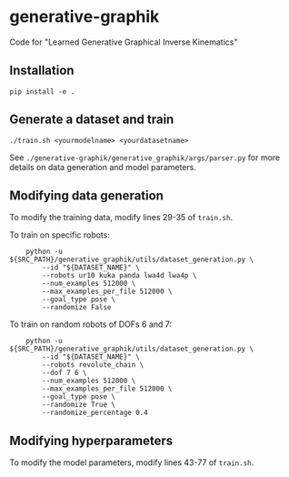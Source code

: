 # generative-graphik
Code for "Learned Generative Graphical Inverse Kinematics" 

## Installation
```
pip install -e .
```

## Generate a dataset and train
```
./train.sh <yourmodelname> <yourdatasetname>
```

See `./generative-graphik/generative_graphik/args/parser.py` for more details on data generation and model parameters.

## Modifying data generation
To modify the training data, modify lines 29-35 of `train.sh`.

To train on specific robots:
```
    python -u ${SRC_PATH}/generative_graphik/utils/dataset_generation.py \
        --id "${DATASET_NAME}" \
        --robots ur10 kuka panda lwa4d lwa4p \
        --num_examples 512000 \
        --max_examples_per_file 512000 \
        --goal_type pose \
        --randomize False
```

To train on random robots of DOFs 6 and 7:
```
    python -u ${SRC_PATH}/generative_graphik/utils/dataset_generation.py \
        --id "${DATASET_NAME}" \
        --robots revolute_chain \
        --dof 7 6 \
        --num_examples 512000 \
        --max_examples_per_file 512000 \
        --goal_type pose \
        --randomize True \
        --randomize_percentage 0.4
```

## Modifying hyperparameters
To modify the model parameters, modify lines 43-77 of `train.sh`.
